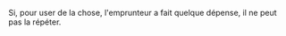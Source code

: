   
 Si, pour user de la chose, l'emprunteur a fait quelque dépense, il ne peut pas la répéter.  

  
